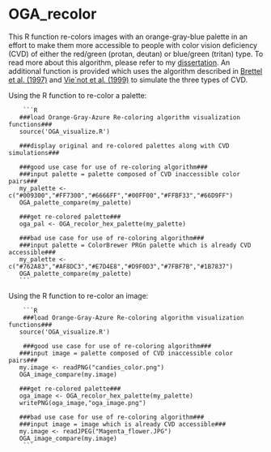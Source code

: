 # OGA_recolor
This R function re-colors images with an orange-gray-blue palette in an effort to make them more accessible to people with color vision deficiency (CVD) of either the red/green (protan, deutan) or blue/green (tritan) type.  To read more about this algorithm, please refer to my [dissertation](http://academicworks.cuny.edu/gc_etds/1243/).  An additional function is provided which uses the algorithm described in [Brettel et al. (1997)](http://vision.psychol.cam.ac.uk/jdmollon/papers/Dichromat_simulation.pdf) and [Vie´not et al. (1999)](http://vision.psychol.cam.ac.uk/jdmollon/papers/colourmaps.pdf)  to simulate the three types of CVD. 

Using the R function to re-color a palette:

        ```R
       ###load Orange-Gray-Azure Re-coloring algorithm visualization functions###
       source('OGA_visualize.R')

       ###display original and re-colored palettes along with CVD simulations###

       ###good use case for use of re-coloring algorithm###
       ###input palette = palette composed of CVD inaccessible color pairs###
       my_palette <- c("#009300","#FF7300","#6666FF","#00FF00","#FFBF33","#66D9FF")
       OGA_palette_compare(my_palette)

       ###get re-colored palette###
       oga_pal <- OGA_recolor_hex_palette(my_palette)

       ###bad use case for use of re-coloring algorithm###
       ###input palette = ColorBrewer PRGn palette which is already CVD accessible###
       my_palette <- c("#762A83","#AF8DC3","#E7D4E8","#D9F0D3","#7FBF7B","#1B7837")
       OGA_palette_compare(my_palette)
       ```


Using the R function to re-color an image:

        ```R
        ###load Orange-Gray-Azure Re-coloring algorithm visualization functions###
       source('OGA_visualize.R')
        
        ###good use case for use of re-coloring algorithm###
       ###input image = palette composed of CVD inaccessible color pairs###
       my.image <- readPNG("candies_color.png")
       OGA_image_compare(my.image)

       ###get re-colored palette###
       oga_image <- OGA_recolor_hex_palette(my_palette)
       writePNG(oga_image,"oga_image.png")

       ###bad use case for use of re-coloring algorithm###
       ###input image = image which is already CVD accessible###
       my.image <- readJPEG("Magenta_flower.JPG")
       OGA_image_compare(my.image)
        ```
